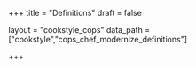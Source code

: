 +++
title = "Definitions"
draft = false

layout = "cookstyle_cops"
data_path = ["cookstyle","cops_chef_modernize_definitions"]

+++

<!-- The content of this page is automatically generated from the
cops_chef_modernize_definitions.yml file in github.com/chef/cookstyle/blob/master/docs-chef-io/data/cookstyle/. -->
